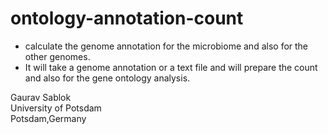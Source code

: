 # ontology-annotation-count

- calculate the genome annotation for the microbiome and also for the other genomes.
- It will take a genome annotation or a text file and will prepare the count and also for the gene ontology analysis.

Gaurav Sablok \
University of Potsdam \
Potsdam,Germany 


